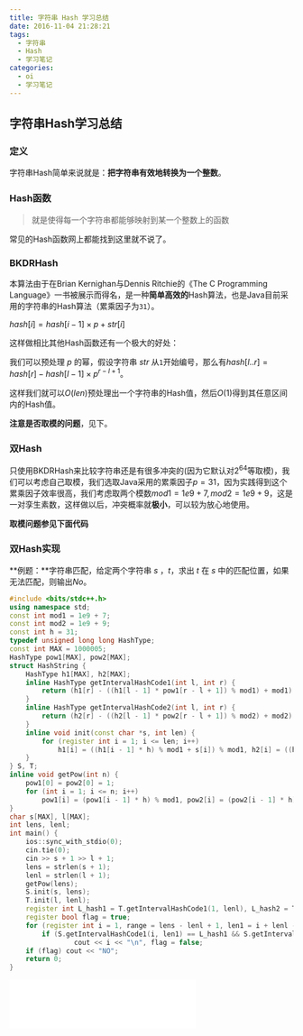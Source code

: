 ```yaml
---
title: 字符串 Hash 学习总结
date: 2016-11-04 21:28:21
tags:
  - 字符串
  - Hash
  - 学习笔记
categories:
  - oi
  - 学习笔记
---
```

## 字符串Hash学习总结
### 定义
字符串Hash简单来说就是：**把字符串有效地转换为一个整数**。
### Hash函数
> 就是使得每一个字符串都能够映射到某一个整数上的函数

<!-- more -->
常见的Hash函数网上都能找到这里就不说了。
### BKDRHash
 本算法由于在Brian Kernighan与Dennis Ritchie的《The C Programming Language》一书被展示而得名，是一种**简单高效的**Hash算法，也是Java目前采用的字符串的Hash算法（累乘因子为`31`）。

 $hash[i]=hash[i-1] \times p + str[i]$

 这样做相比其他Hash函数还有一个极大的好处：

 我们可以预处理 $p$ 的幂，假设字符串 $str$ 从`1`开始编号，那么有$hash[l..r]=hash[r]-hash[l-1] \times p^{r-l+1}$。

 这样我们就可以$O(len)$预处理出一个字符串的Hash值，然后$O(1)$得到其任意区间内的Hash值。

 **注意是否取模的问题**，见下。
### 双Hash
只使用BKDRHash来比较字符串还是有很多冲突的(因为它默认对$2^{64}$等取模)，我们可以考虑自己取模，我们选取Java采用的累乘因子$p=31$，因为实践得到这个累乘因子效率很高，我们考虑取两个模数$mod1=1e9+7,mod2=1e9+9$，这是一对孪生素数，这样做以后，冲突概率就**极小**，可以较为放心地使用。

**取模问题参见下面代码**
### 双Hash实现
**例题：**字符串匹配，给定两个字符串 $s$ ，$t$，求出 $t$ 在 $s$ 中的匹配位置，如果无法匹配，则输出$No$。
``` cpp
#include <bits/stdc++.h>
using namespace std;
const int mod1 = 1e9 + 7;
const int mod2 = 1e9 + 9;
const int h = 31;
typedef unsigned long long HashType;
const int MAX = 1000005;
HashType pow1[MAX], pow2[MAX];
struct HashString {
    HashType h1[MAX], h2[MAX];
    inline HashType getIntervalHashCode1(int l, int r) {
        return (h1[r] - ((h1[l - 1] * pow1[r - l + 1]) % mod1) + mod1) % mod1;
    }
    inline HashType getIntervalHashCode2(int l, int r) {
        return (h2[r] - ((h2[l - 1] * pow2[r - l + 1]) % mod2) + mod2) % mod2;
    }
    inline void init(const char *s, int len) {
        for (register int i = 1; i <= len; i++)
            h1[i] = ((h1[i - 1] * h) % mod1 + s[i]) % mod1, h2[i] = ((h2[i - 1] * h)  % mod2 + s[i]) % mod2;
    }
} S, T;
inline void getPow(int n) {
    pow1[0] = pow2[0] = 1;
    for (int i = 1; i <= n; i++)
        pow1[i] = (pow1[i - 1] * h) % mod1, pow2[i] = (pow2[i - 1] * h) % mod2;
}
char s[MAX], l[MAX];
int lens, lenl;
int main() {
    ios::sync_with_stdio(0);
    cin.tie(0);
    cin >> s + 1 >> l + 1;
    lens = strlen(s + 1);
    lenl = strlen(l + 1);
    getPow(lens);
    S.init(s, lens);
    T.init(l, lenl);
    register int L_hash1 = T.getIntervalHashCode1(1, lenl), L_hash2 = T.getIntervalHashCode2(1, lenl);
    register bool flag = true;
    for (register int i = 1, range = lens - lenl + 1, len1 = i + lenl - 1; i <= range; i++, len1 = i + lenl - 1)
        if (S.getIntervalHashCode1(i, len1) == L_hash1 && S.getIntervalHashCode2(i, len1) == L_hash2)
                cout << i << "\n", flag = false;
    if (flag) cout << "NO";
    return 0;
}
```
<iframe frameborder="no" border="0" marginwidth="0" marginheight="0" width=330 height=86 src="//music.163.com/outchain/player?type=2&id=714698&auto=1&height=66"></iframe>